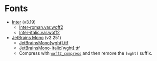 # Fonts

- [Inter](https://github.com/rsms/inter) (v3.19)
  - [Inter-roman.var.woff2](https://raw.githubusercontent.com/rsms/inter/master/docs/font-files/Inter-roman.var.woff2)
  - [Inter-italic.var.woff2](https://raw.githubusercontent.com/rsms/inter/master/docs/font-files/Inter-italic.var.woff2)
- [JetBrains Mono](https://github.com/JetBrains/JetBrainsMono) (v2.251)
  - [JetBrainsMono[wght].ttf](https://raw.githubusercontent.com/JetBrains/JetBrainsMono/master/fonts/variable/JetBrainsMono%5Bwght%5D.ttf)
  - [JetBrainsMono-Italic[wght].ttf](https://raw.githubusercontent.com/JetBrains/JetBrainsMono/master/fonts/variable/JetBrainsMono-Italic%5Bwght%5D.ttf)
  - Compress with [`woff2_compress`](https://github.com/google/woff2) and then remove the `[wght]` suffix.
